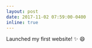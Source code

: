```yaml
---
layout: post
date: 2017-11-02 07:59:00-0400
inline: true
---
```


Launched my first website! :sparkles: :smile:

